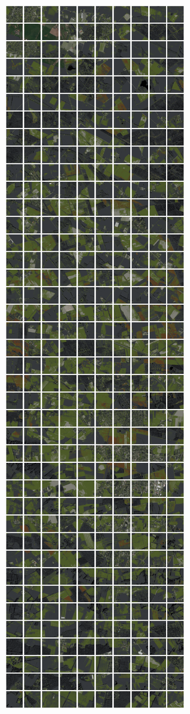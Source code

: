 <html>
<div>
<img src="https://github.com/HakkaTjakka/NL_TILE_MAP/blob/main/18/611/-1033/r.6110.-10330.png" height="44" width="44">
<img src="https://github.com/HakkaTjakka/NL_TILE_MAP/blob/main/18/611/-1033/r.6111.-10330.png" height="44" width="44">
<img src="https://github.com/HakkaTjakka/NL_TILE_MAP/blob/main/18/611/-1033/r.6112.-10330.png" height="44" width="44">
<img src="https://github.com/HakkaTjakka/NL_TILE_MAP/blob/main/18/611/-1033/r.6113.-10330.png" height="44" width="44">
<img src="https://github.com/HakkaTjakka/NL_TILE_MAP/blob/main/18/611/-1033/r.6114.-10330.png" height="44" width="44">
<img src="https://github.com/HakkaTjakka/NL_TILE_MAP/blob/main/18/611/-1033/r.6115.-10330.png" height="44" width="44">
<img src="https://github.com/HakkaTjakka/NL_TILE_MAP/blob/main/18/611/-1033/r.6116.-10330.png" height="44" width="44">
<img src="https://github.com/HakkaTjakka/NL_TILE_MAP/blob/main/18/611/-1033/r.6117.-10330.png" height="44" width="44">
<img src="https://github.com/HakkaTjakka/NL_TILE_MAP/blob/main/18/611/-1033/r.6118.-10330.png" height="44" width="44">
<img src="https://github.com/HakkaTjakka/NL_TILE_MAP/blob/main/18/611/-1033/r.6119.-10330.png" height="44" width="44">
<img src="https://github.com/HakkaTjakka/NL_TILE_MAP/blob/main/18/612/-1033/r.6120.-10330.png" height="44" width="44">
<img src="https://github.com/HakkaTjakka/NL_TILE_MAP/blob/main/18/612/-1033/r.6121.-10330.png" height="44" width="44">
<img src="https://github.com/HakkaTjakka/NL_TILE_MAP/blob/main/18/612/-1033/r.6122.-10330.png" height="44" width="44">
<img src="https://github.com/HakkaTjakka/NL_TILE_MAP/blob/main/18/612/-1033/r.6123.-10330.png" height="44" width="44">
<img src="https://github.com/HakkaTjakka/NL_TILE_MAP/blob/main/18/612/-1033/r.6124.-10330.png" height="44" width="44">
<img src="https://github.com/HakkaTjakka/NL_TILE_MAP/blob/main/18/612/-1033/r.6125.-10330.png" height="44" width="44">
<img src="https://github.com/HakkaTjakka/NL_TILE_MAP/blob/main/18/612/-1033/r.6126.-10330.png" height="44" width="44">
<img src="https://github.com/HakkaTjakka/NL_TILE_MAP/blob/main/18/612/-1033/r.6127.-10330.png" height="44" width="44">
<img src="https://github.com/HakkaTjakka/NL_TILE_MAP/blob/main/18/612/-1033/r.6128.-10330.png" height="44" width="44">
<img src="https://github.com/HakkaTjakka/NL_TILE_MAP/blob/main/18/612/-1033/r.6129.-10330.png" height="44" width="44">
<br>
<img src="https://github.com/HakkaTjakka/NL_TILE_MAP/blob/main/18/611/-1033/r.6110.-10329.png" height="44" width="44">
<img src="https://github.com/HakkaTjakka/NL_TILE_MAP/blob/main/18/611/-1033/r.6111.-10329.png" height="44" width="44">
<img src="https://github.com/HakkaTjakka/NL_TILE_MAP/blob/main/18/611/-1033/r.6112.-10329.png" height="44" width="44">
<img src="https://github.com/HakkaTjakka/NL_TILE_MAP/blob/main/18/611/-1033/r.6113.-10329.png" height="44" width="44">
<img src="https://github.com/HakkaTjakka/NL_TILE_MAP/blob/main/18/611/-1033/r.6114.-10329.png" height="44" width="44">
<img src="https://github.com/HakkaTjakka/NL_TILE_MAP/blob/main/18/611/-1033/r.6115.-10329.png" height="44" width="44">
<img src="https://github.com/HakkaTjakka/NL_TILE_MAP/blob/main/18/611/-1033/r.6116.-10329.png" height="44" width="44">
<img src="https://github.com/HakkaTjakka/NL_TILE_MAP/blob/main/18/611/-1033/r.6117.-10329.png" height="44" width="44">
<img src="https://github.com/HakkaTjakka/NL_TILE_MAP/blob/main/18/611/-1033/r.6118.-10329.png" height="44" width="44">
<img src="https://github.com/HakkaTjakka/NL_TILE_MAP/blob/main/18/611/-1033/r.6119.-10329.png" height="44" width="44">
<img src="https://github.com/HakkaTjakka/NL_TILE_MAP/blob/main/18/612/-1033/r.6120.-10329.png" height="44" width="44">
<img src="https://github.com/HakkaTjakka/NL_TILE_MAP/blob/main/18/612/-1033/r.6121.-10329.png" height="44" width="44">
<img src="https://github.com/HakkaTjakka/NL_TILE_MAP/blob/main/18/612/-1033/r.6122.-10329.png" height="44" width="44">
<img src="https://github.com/HakkaTjakka/NL_TILE_MAP/blob/main/18/612/-1033/r.6123.-10329.png" height="44" width="44">
<img src="https://github.com/HakkaTjakka/NL_TILE_MAP/blob/main/18/612/-1033/r.6124.-10329.png" height="44" width="44">
<img src="https://github.com/HakkaTjakka/NL_TILE_MAP/blob/main/18/612/-1033/r.6125.-10329.png" height="44" width="44">
<img src="https://github.com/HakkaTjakka/NL_TILE_MAP/blob/main/18/612/-1033/r.6126.-10329.png" height="44" width="44">
<img src="https://github.com/HakkaTjakka/NL_TILE_MAP/blob/main/18/612/-1033/r.6127.-10329.png" height="44" width="44">
<img src="https://github.com/HakkaTjakka/NL_TILE_MAP/blob/main/18/612/-1033/r.6128.-10329.png" height="44" width="44">
<img src="https://github.com/HakkaTjakka/NL_TILE_MAP/blob/main/18/612/-1033/r.6129.-10329.png" height="44" width="44">
<br>
<img src="https://github.com/HakkaTjakka/NL_TILE_MAP/blob/main/18/611/-1033/r.6110.-10328.png" height="44" width="44">
<img src="https://github.com/HakkaTjakka/NL_TILE_MAP/blob/main/18/611/-1033/r.6111.-10328.png" height="44" width="44">
<img src="https://github.com/HakkaTjakka/NL_TILE_MAP/blob/main/18/611/-1033/r.6112.-10328.png" height="44" width="44">
<img src="https://github.com/HakkaTjakka/NL_TILE_MAP/blob/main/18/611/-1033/r.6113.-10328.png" height="44" width="44">
<img src="https://github.com/HakkaTjakka/NL_TILE_MAP/blob/main/18/611/-1033/r.6114.-10328.png" height="44" width="44">
<img src="https://github.com/HakkaTjakka/NL_TILE_MAP/blob/main/18/611/-1033/r.6115.-10328.png" height="44" width="44">
<img src="https://github.com/HakkaTjakka/NL_TILE_MAP/blob/main/18/611/-1033/r.6116.-10328.png" height="44" width="44">
<img src="https://github.com/HakkaTjakka/NL_TILE_MAP/blob/main/18/611/-1033/r.6117.-10328.png" height="44" width="44">
<img src="https://github.com/HakkaTjakka/NL_TILE_MAP/blob/main/18/611/-1033/r.6118.-10328.png" height="44" width="44">
<img src="https://github.com/HakkaTjakka/NL_TILE_MAP/blob/main/18/611/-1033/r.6119.-10328.png" height="44" width="44">
<img src="https://github.com/HakkaTjakka/NL_TILE_MAP/blob/main/18/612/-1033/r.6120.-10328.png" height="44" width="44">
<img src="https://github.com/HakkaTjakka/NL_TILE_MAP/blob/main/18/612/-1033/r.6121.-10328.png" height="44" width="44">
<img src="https://github.com/HakkaTjakka/NL_TILE_MAP/blob/main/18/612/-1033/r.6122.-10328.png" height="44" width="44">
<img src="https://github.com/HakkaTjakka/NL_TILE_MAP/blob/main/18/612/-1033/r.6123.-10328.png" height="44" width="44">
<img src="https://github.com/HakkaTjakka/NL_TILE_MAP/blob/main/18/612/-1033/r.6124.-10328.png" height="44" width="44">
<img src="https://github.com/HakkaTjakka/NL_TILE_MAP/blob/main/18/612/-1033/r.6125.-10328.png" height="44" width="44">
<img src="https://github.com/HakkaTjakka/NL_TILE_MAP/blob/main/18/612/-1033/r.6126.-10328.png" height="44" width="44">
<img src="https://github.com/HakkaTjakka/NL_TILE_MAP/blob/main/18/612/-1033/r.6127.-10328.png" height="44" width="44">
<img src="https://github.com/HakkaTjakka/NL_TILE_MAP/blob/main/18/612/-1033/r.6128.-10328.png" height="44" width="44">
<img src="https://github.com/HakkaTjakka/NL_TILE_MAP/blob/main/18/612/-1033/r.6129.-10328.png" height="44" width="44">
<br>
<img src="https://github.com/HakkaTjakka/NL_TILE_MAP/blob/main/18/611/-1033/r.6110.-10327.png" height="44" width="44">
<img src="https://github.com/HakkaTjakka/NL_TILE_MAP/blob/main/18/611/-1033/r.6111.-10327.png" height="44" width="44">
<img src="https://github.com/HakkaTjakka/NL_TILE_MAP/blob/main/18/611/-1033/r.6112.-10327.png" height="44" width="44">
<img src="https://github.com/HakkaTjakka/NL_TILE_MAP/blob/main/18/611/-1033/r.6113.-10327.png" height="44" width="44">
<img src="https://github.com/HakkaTjakka/NL_TILE_MAP/blob/main/18/611/-1033/r.6114.-10327.png" height="44" width="44">
<img src="https://github.com/HakkaTjakka/NL_TILE_MAP/blob/main/18/611/-1033/r.6115.-10327.png" height="44" width="44">
<img src="https://github.com/HakkaTjakka/NL_TILE_MAP/blob/main/18/611/-1033/r.6116.-10327.png" height="44" width="44">
<img src="https://github.com/HakkaTjakka/NL_TILE_MAP/blob/main/18/611/-1033/r.6117.-10327.png" height="44" width="44">
<img src="https://github.com/HakkaTjakka/NL_TILE_MAP/blob/main/18/611/-1033/r.6118.-10327.png" height="44" width="44">
<img src="https://github.com/HakkaTjakka/NL_TILE_MAP/blob/main/18/611/-1033/r.6119.-10327.png" height="44" width="44">
<img src="https://github.com/HakkaTjakka/NL_TILE_MAP/blob/main/18/612/-1033/r.6120.-10327.png" height="44" width="44">
<img src="https://github.com/HakkaTjakka/NL_TILE_MAP/blob/main/18/612/-1033/r.6121.-10327.png" height="44" width="44">
<img src="https://github.com/HakkaTjakka/NL_TILE_MAP/blob/main/18/612/-1033/r.6122.-10327.png" height="44" width="44">
<img src="https://github.com/HakkaTjakka/NL_TILE_MAP/blob/main/18/612/-1033/r.6123.-10327.png" height="44" width="44">
<img src="https://github.com/HakkaTjakka/NL_TILE_MAP/blob/main/18/612/-1033/r.6124.-10327.png" height="44" width="44">
<img src="https://github.com/HakkaTjakka/NL_TILE_MAP/blob/main/18/612/-1033/r.6125.-10327.png" height="44" width="44">
<img src="https://github.com/HakkaTjakka/NL_TILE_MAP/blob/main/18/612/-1033/r.6126.-10327.png" height="44" width="44">
<img src="https://github.com/HakkaTjakka/NL_TILE_MAP/blob/main/18/612/-1033/r.6127.-10327.png" height="44" width="44">
<img src="https://github.com/HakkaTjakka/NL_TILE_MAP/blob/main/18/612/-1033/r.6128.-10327.png" height="44" width="44">
<img src="https://github.com/HakkaTjakka/NL_TILE_MAP/blob/main/18/612/-1033/r.6129.-10327.png" height="44" width="44">
<br>
<img src="https://github.com/HakkaTjakka/NL_TILE_MAP/blob/main/18/611/-1033/r.6110.-10326.png" height="44" width="44">
<img src="https://github.com/HakkaTjakka/NL_TILE_MAP/blob/main/18/611/-1033/r.6111.-10326.png" height="44" width="44">
<img src="https://github.com/HakkaTjakka/NL_TILE_MAP/blob/main/18/611/-1033/r.6112.-10326.png" height="44" width="44">
<img src="https://github.com/HakkaTjakka/NL_TILE_MAP/blob/main/18/611/-1033/r.6113.-10326.png" height="44" width="44">
<img src="https://github.com/HakkaTjakka/NL_TILE_MAP/blob/main/18/611/-1033/r.6114.-10326.png" height="44" width="44">
<img src="https://github.com/HakkaTjakka/NL_TILE_MAP/blob/main/18/611/-1033/r.6115.-10326.png" height="44" width="44">
<img src="https://github.com/HakkaTjakka/NL_TILE_MAP/blob/main/18/611/-1033/r.6116.-10326.png" height="44" width="44">
<img src="https://github.com/HakkaTjakka/NL_TILE_MAP/blob/main/18/611/-1033/r.6117.-10326.png" height="44" width="44">
<img src="https://github.com/HakkaTjakka/NL_TILE_MAP/blob/main/18/611/-1033/r.6118.-10326.png" height="44" width="44">
<img src="https://github.com/HakkaTjakka/NL_TILE_MAP/blob/main/18/611/-1033/r.6119.-10326.png" height="44" width="44">
<img src="https://github.com/HakkaTjakka/NL_TILE_MAP/blob/main/18/612/-1033/r.6120.-10326.png" height="44" width="44">
<img src="https://github.com/HakkaTjakka/NL_TILE_MAP/blob/main/18/612/-1033/r.6121.-10326.png" height="44" width="44">
<img src="https://github.com/HakkaTjakka/NL_TILE_MAP/blob/main/18/612/-1033/r.6122.-10326.png" height="44" width="44">
<img src="https://github.com/HakkaTjakka/NL_TILE_MAP/blob/main/18/612/-1033/r.6123.-10326.png" height="44" width="44">
<img src="https://github.com/HakkaTjakka/NL_TILE_MAP/blob/main/18/612/-1033/r.6124.-10326.png" height="44" width="44">
<img src="https://github.com/HakkaTjakka/NL_TILE_MAP/blob/main/18/612/-1033/r.6125.-10326.png" height="44" width="44">
<img src="https://github.com/HakkaTjakka/NL_TILE_MAP/blob/main/18/612/-1033/r.6126.-10326.png" height="44" width="44">
<img src="https://github.com/HakkaTjakka/NL_TILE_MAP/blob/main/18/612/-1033/r.6127.-10326.png" height="44" width="44">
<img src="https://github.com/HakkaTjakka/NL_TILE_MAP/blob/main/18/612/-1033/r.6128.-10326.png" height="44" width="44">
<img src="https://github.com/HakkaTjakka/NL_TILE_MAP/blob/main/18/612/-1033/r.6129.-10326.png" height="44" width="44">
<br>
<img src="https://github.com/HakkaTjakka/NL_TILE_MAP/blob/main/18/611/-1033/r.6110.-10325.png" height="44" width="44">
<img src="https://github.com/HakkaTjakka/NL_TILE_MAP/blob/main/18/611/-1033/r.6111.-10325.png" height="44" width="44">
<img src="https://github.com/HakkaTjakka/NL_TILE_MAP/blob/main/18/611/-1033/r.6112.-10325.png" height="44" width="44">
<img src="https://github.com/HakkaTjakka/NL_TILE_MAP/blob/main/18/611/-1033/r.6113.-10325.png" height="44" width="44">
<img src="https://github.com/HakkaTjakka/NL_TILE_MAP/blob/main/18/611/-1033/r.6114.-10325.png" height="44" width="44">
<img src="https://github.com/HakkaTjakka/NL_TILE_MAP/blob/main/18/611/-1033/r.6115.-10325.png" height="44" width="44">
<img src="https://github.com/HakkaTjakka/NL_TILE_MAP/blob/main/18/611/-1033/r.6116.-10325.png" height="44" width="44">
<img src="https://github.com/HakkaTjakka/NL_TILE_MAP/blob/main/18/611/-1033/r.6117.-10325.png" height="44" width="44">
<img src="https://github.com/HakkaTjakka/NL_TILE_MAP/blob/main/18/611/-1033/r.6118.-10325.png" height="44" width="44">
<img src="https://github.com/HakkaTjakka/NL_TILE_MAP/blob/main/18/611/-1033/r.6119.-10325.png" height="44" width="44">
<img src="https://github.com/HakkaTjakka/NL_TILE_MAP/blob/main/18/612/-1033/r.6120.-10325.png" height="44" width="44">
<img src="https://github.com/HakkaTjakka/NL_TILE_MAP/blob/main/18/612/-1033/r.6121.-10325.png" height="44" width="44">
<img src="https://github.com/HakkaTjakka/NL_TILE_MAP/blob/main/18/612/-1033/r.6122.-10325.png" height="44" width="44">
<img src="https://github.com/HakkaTjakka/NL_TILE_MAP/blob/main/18/612/-1033/r.6123.-10325.png" height="44" width="44">
<img src="https://github.com/HakkaTjakka/NL_TILE_MAP/blob/main/18/612/-1033/r.6124.-10325.png" height="44" width="44">
<img src="https://github.com/HakkaTjakka/NL_TILE_MAP/blob/main/18/612/-1033/r.6125.-10325.png" height="44" width="44">
<img src="https://github.com/HakkaTjakka/NL_TILE_MAP/blob/main/18/612/-1033/r.6126.-10325.png" height="44" width="44">
<img src="https://github.com/HakkaTjakka/NL_TILE_MAP/blob/main/18/612/-1033/r.6127.-10325.png" height="44" width="44">
<img src="https://github.com/HakkaTjakka/NL_TILE_MAP/blob/main/18/612/-1033/r.6128.-10325.png" height="44" width="44">
<img src="https://github.com/HakkaTjakka/NL_TILE_MAP/blob/main/18/612/-1033/r.6129.-10325.png" height="44" width="44">
<br>
<img src="https://github.com/HakkaTjakka/NL_TILE_MAP/blob/main/18/611/-1033/r.6110.-10324.png" height="44" width="44">
<img src="https://github.com/HakkaTjakka/NL_TILE_MAP/blob/main/18/611/-1033/r.6111.-10324.png" height="44" width="44">
<img src="https://github.com/HakkaTjakka/NL_TILE_MAP/blob/main/18/611/-1033/r.6112.-10324.png" height="44" width="44">
<img src="https://github.com/HakkaTjakka/NL_TILE_MAP/blob/main/18/611/-1033/r.6113.-10324.png" height="44" width="44">
<img src="https://github.com/HakkaTjakka/NL_TILE_MAP/blob/main/18/611/-1033/r.6114.-10324.png" height="44" width="44">
<img src="https://github.com/HakkaTjakka/NL_TILE_MAP/blob/main/18/611/-1033/r.6115.-10324.png" height="44" width="44">
<img src="https://github.com/HakkaTjakka/NL_TILE_MAP/blob/main/18/611/-1033/r.6116.-10324.png" height="44" width="44">
<img src="https://github.com/HakkaTjakka/NL_TILE_MAP/blob/main/18/611/-1033/r.6117.-10324.png" height="44" width="44">
<img src="https://github.com/HakkaTjakka/NL_TILE_MAP/blob/main/18/611/-1033/r.6118.-10324.png" height="44" width="44">
<img src="https://github.com/HakkaTjakka/NL_TILE_MAP/blob/main/18/611/-1033/r.6119.-10324.png" height="44" width="44">
<img src="https://github.com/HakkaTjakka/NL_TILE_MAP/blob/main/18/612/-1033/r.6120.-10324.png" height="44" width="44">
<img src="https://github.com/HakkaTjakka/NL_TILE_MAP/blob/main/18/612/-1033/r.6121.-10324.png" height="44" width="44">
<img src="https://github.com/HakkaTjakka/NL_TILE_MAP/blob/main/18/612/-1033/r.6122.-10324.png" height="44" width="44">
<img src="https://github.com/HakkaTjakka/NL_TILE_MAP/blob/main/18/612/-1033/r.6123.-10324.png" height="44" width="44">
<img src="https://github.com/HakkaTjakka/NL_TILE_MAP/blob/main/18/612/-1033/r.6124.-10324.png" height="44" width="44">
<img src="https://github.com/HakkaTjakka/NL_TILE_MAP/blob/main/18/612/-1033/r.6125.-10324.png" height="44" width="44">
<img src="https://github.com/HakkaTjakka/NL_TILE_MAP/blob/main/18/612/-1033/r.6126.-10324.png" height="44" width="44">
<img src="https://github.com/HakkaTjakka/NL_TILE_MAP/blob/main/18/612/-1033/r.6127.-10324.png" height="44" width="44">
<img src="https://github.com/HakkaTjakka/NL_TILE_MAP/blob/main/18/612/-1033/r.6128.-10324.png" height="44" width="44">
<img src="https://github.com/HakkaTjakka/NL_TILE_MAP/blob/main/18/612/-1033/r.6129.-10324.png" height="44" width="44">
<br>
<img src="https://github.com/HakkaTjakka/NL_TILE_MAP/blob/main/18/611/-1033/r.6110.-10323.png" height="44" width="44">
<img src="https://github.com/HakkaTjakka/NL_TILE_MAP/blob/main/18/611/-1033/r.6111.-10323.png" height="44" width="44">
<img src="https://github.com/HakkaTjakka/NL_TILE_MAP/blob/main/18/611/-1033/r.6112.-10323.png" height="44" width="44">
<img src="https://github.com/HakkaTjakka/NL_TILE_MAP/blob/main/18/611/-1033/r.6113.-10323.png" height="44" width="44">
<img src="https://github.com/HakkaTjakka/NL_TILE_MAP/blob/main/18/611/-1033/r.6114.-10323.png" height="44" width="44">
<img src="https://github.com/HakkaTjakka/NL_TILE_MAP/blob/main/18/611/-1033/r.6115.-10323.png" height="44" width="44">
<img src="https://github.com/HakkaTjakka/NL_TILE_MAP/blob/main/18/611/-1033/r.6116.-10323.png" height="44" width="44">
<img src="https://github.com/HakkaTjakka/NL_TILE_MAP/blob/main/18/611/-1033/r.6117.-10323.png" height="44" width="44">
<img src="https://github.com/HakkaTjakka/NL_TILE_MAP/blob/main/18/611/-1033/r.6118.-10323.png" height="44" width="44">
<img src="https://github.com/HakkaTjakka/NL_TILE_MAP/blob/main/18/611/-1033/r.6119.-10323.png" height="44" width="44">
<img src="https://github.com/HakkaTjakka/NL_TILE_MAP/blob/main/18/612/-1033/r.6120.-10323.png" height="44" width="44">
<img src="https://github.com/HakkaTjakka/NL_TILE_MAP/blob/main/18/612/-1033/r.6121.-10323.png" height="44" width="44">
<img src="https://github.com/HakkaTjakka/NL_TILE_MAP/blob/main/18/612/-1033/r.6122.-10323.png" height="44" width="44">
<img src="https://github.com/HakkaTjakka/NL_TILE_MAP/blob/main/18/612/-1033/r.6123.-10323.png" height="44" width="44">
<img src="https://github.com/HakkaTjakka/NL_TILE_MAP/blob/main/18/612/-1033/r.6124.-10323.png" height="44" width="44">
<img src="https://github.com/HakkaTjakka/NL_TILE_MAP/blob/main/18/612/-1033/r.6125.-10323.png" height="44" width="44">
<img src="https://github.com/HakkaTjakka/NL_TILE_MAP/blob/main/18/612/-1033/r.6126.-10323.png" height="44" width="44">
<img src="https://github.com/HakkaTjakka/NL_TILE_MAP/blob/main/18/612/-1033/r.6127.-10323.png" height="44" width="44">
<img src="https://github.com/HakkaTjakka/NL_TILE_MAP/blob/main/18/612/-1033/r.6128.-10323.png" height="44" width="44">
<img src="https://github.com/HakkaTjakka/NL_TILE_MAP/blob/main/18/612/-1033/r.6129.-10323.png" height="44" width="44">
<br>
<img src="https://github.com/HakkaTjakka/NL_TILE_MAP/blob/main/18/611/-1033/r.6110.-10322.png" height="44" width="44">
<img src="https://github.com/HakkaTjakka/NL_TILE_MAP/blob/main/18/611/-1033/r.6111.-10322.png" height="44" width="44">
<img src="https://github.com/HakkaTjakka/NL_TILE_MAP/blob/main/18/611/-1033/r.6112.-10322.png" height="44" width="44">
<img src="https://github.com/HakkaTjakka/NL_TILE_MAP/blob/main/18/611/-1033/r.6113.-10322.png" height="44" width="44">
<img src="https://github.com/HakkaTjakka/NL_TILE_MAP/blob/main/18/611/-1033/r.6114.-10322.png" height="44" width="44">
<img src="https://github.com/HakkaTjakka/NL_TILE_MAP/blob/main/18/611/-1033/r.6115.-10322.png" height="44" width="44">
<img src="https://github.com/HakkaTjakka/NL_TILE_MAP/blob/main/18/611/-1033/r.6116.-10322.png" height="44" width="44">
<img src="https://github.com/HakkaTjakka/NL_TILE_MAP/blob/main/18/611/-1033/r.6117.-10322.png" height="44" width="44">
<img src="https://github.com/HakkaTjakka/NL_TILE_MAP/blob/main/18/611/-1033/r.6118.-10322.png" height="44" width="44">
<img src="https://github.com/HakkaTjakka/NL_TILE_MAP/blob/main/18/611/-1033/r.6119.-10322.png" height="44" width="44">
<img src="https://github.com/HakkaTjakka/NL_TILE_MAP/blob/main/18/612/-1033/r.6120.-10322.png" height="44" width="44">
<img src="https://github.com/HakkaTjakka/NL_TILE_MAP/blob/main/18/612/-1033/r.6121.-10322.png" height="44" width="44">
<img src="https://github.com/HakkaTjakka/NL_TILE_MAP/blob/main/18/612/-1033/r.6122.-10322.png" height="44" width="44">
<img src="https://github.com/HakkaTjakka/NL_TILE_MAP/blob/main/18/612/-1033/r.6123.-10322.png" height="44" width="44">
<img src="https://github.com/HakkaTjakka/NL_TILE_MAP/blob/main/18/612/-1033/r.6124.-10322.png" height="44" width="44">
<img src="https://github.com/HakkaTjakka/NL_TILE_MAP/blob/main/18/612/-1033/r.6125.-10322.png" height="44" width="44">
<img src="https://github.com/HakkaTjakka/NL_TILE_MAP/blob/main/18/612/-1033/r.6126.-10322.png" height="44" width="44">
<img src="https://github.com/HakkaTjakka/NL_TILE_MAP/blob/main/18/612/-1033/r.6127.-10322.png" height="44" width="44">
<img src="https://github.com/HakkaTjakka/NL_TILE_MAP/blob/main/18/612/-1033/r.6128.-10322.png" height="44" width="44">
<img src="https://github.com/HakkaTjakka/NL_TILE_MAP/blob/main/18/612/-1033/r.6129.-10322.png" height="44" width="44">
<br>
<img src="https://github.com/HakkaTjakka/NL_TILE_MAP/blob/main/18/611/-1033/r.6110.-10321.png" height="44" width="44">
<img src="https://github.com/HakkaTjakka/NL_TILE_MAP/blob/main/18/611/-1033/r.6111.-10321.png" height="44" width="44">
<img src="https://github.com/HakkaTjakka/NL_TILE_MAP/blob/main/18/611/-1033/r.6112.-10321.png" height="44" width="44">
<img src="https://github.com/HakkaTjakka/NL_TILE_MAP/blob/main/18/611/-1033/r.6113.-10321.png" height="44" width="44">
<img src="https://github.com/HakkaTjakka/NL_TILE_MAP/blob/main/18/611/-1033/r.6114.-10321.png" height="44" width="44">
<img src="https://github.com/HakkaTjakka/NL_TILE_MAP/blob/main/18/611/-1033/r.6115.-10321.png" height="44" width="44">
<img src="https://github.com/HakkaTjakka/NL_TILE_MAP/blob/main/18/611/-1033/r.6116.-10321.png" height="44" width="44">
<img src="https://github.com/HakkaTjakka/NL_TILE_MAP/blob/main/18/611/-1033/r.6117.-10321.png" height="44" width="44">
<img src="https://github.com/HakkaTjakka/NL_TILE_MAP/blob/main/18/611/-1033/r.6118.-10321.png" height="44" width="44">
<img src="https://github.com/HakkaTjakka/NL_TILE_MAP/blob/main/18/611/-1033/r.6119.-10321.png" height="44" width="44">
<img src="https://github.com/HakkaTjakka/NL_TILE_MAP/blob/main/18/612/-1033/r.6120.-10321.png" height="44" width="44">
<img src="https://github.com/HakkaTjakka/NL_TILE_MAP/blob/main/18/612/-1033/r.6121.-10321.png" height="44" width="44">
<img src="https://github.com/HakkaTjakka/NL_TILE_MAP/blob/main/18/612/-1033/r.6122.-10321.png" height="44" width="44">
<img src="https://github.com/HakkaTjakka/NL_TILE_MAP/blob/main/18/612/-1033/r.6123.-10321.png" height="44" width="44">
<img src="https://github.com/HakkaTjakka/NL_TILE_MAP/blob/main/18/612/-1033/r.6124.-10321.png" height="44" width="44">
<img src="https://github.com/HakkaTjakka/NL_TILE_MAP/blob/main/18/612/-1033/r.6125.-10321.png" height="44" width="44">
<img src="https://github.com/HakkaTjakka/NL_TILE_MAP/blob/main/18/612/-1033/r.6126.-10321.png" height="44" width="44">
<img src="https://github.com/HakkaTjakka/NL_TILE_MAP/blob/main/18/612/-1033/r.6127.-10321.png" height="44" width="44">
<img src="https://github.com/HakkaTjakka/NL_TILE_MAP/blob/main/18/612/-1033/r.6128.-10321.png" height="44" width="44">
<img src="https://github.com/HakkaTjakka/NL_TILE_MAP/blob/main/18/612/-1033/r.6129.-10321.png" height="44" width="44">
<br>
<img src="https://github.com/HakkaTjakka/NL_TILE_MAP/blob/main/18/611/-1032/r.6110.-10320.png" height="44" width="44">
<img src="https://github.com/HakkaTjakka/NL_TILE_MAP/blob/main/18/611/-1032/r.6111.-10320.png" height="44" width="44">
<img src="https://github.com/HakkaTjakka/NL_TILE_MAP/blob/main/18/611/-1032/r.6112.-10320.png" height="44" width="44">
<img src="https://github.com/HakkaTjakka/NL_TILE_MAP/blob/main/18/611/-1032/r.6113.-10320.png" height="44" width="44">
<img src="https://github.com/HakkaTjakka/NL_TILE_MAP/blob/main/18/611/-1032/r.6114.-10320.png" height="44" width="44">
<img src="https://github.com/HakkaTjakka/NL_TILE_MAP/blob/main/18/611/-1032/r.6115.-10320.png" height="44" width="44">
<img src="https://github.com/HakkaTjakka/NL_TILE_MAP/blob/main/18/611/-1032/r.6116.-10320.png" height="44" width="44">
<img src="https://github.com/HakkaTjakka/NL_TILE_MAP/blob/main/18/611/-1032/r.6117.-10320.png" height="44" width="44">
<img src="https://github.com/HakkaTjakka/NL_TILE_MAP/blob/main/18/611/-1032/r.6118.-10320.png" height="44" width="44">
<img src="https://github.com/HakkaTjakka/NL_TILE_MAP/blob/main/18/611/-1032/r.6119.-10320.png" height="44" width="44">
<img src="https://github.com/HakkaTjakka/NL_TILE_MAP/blob/main/18/612/-1032/r.6120.-10320.png" height="44" width="44">
<img src="https://github.com/HakkaTjakka/NL_TILE_MAP/blob/main/18/612/-1032/r.6121.-10320.png" height="44" width="44">
<img src="https://github.com/HakkaTjakka/NL_TILE_MAP/blob/main/18/612/-1032/r.6122.-10320.png" height="44" width="44">
<img src="https://github.com/HakkaTjakka/NL_TILE_MAP/blob/main/18/612/-1032/r.6123.-10320.png" height="44" width="44">
<img src="https://github.com/HakkaTjakka/NL_TILE_MAP/blob/main/18/612/-1032/r.6124.-10320.png" height="44" width="44">
<img src="https://github.com/HakkaTjakka/NL_TILE_MAP/blob/main/18/612/-1032/r.6125.-10320.png" height="44" width="44">
<img src="https://github.com/HakkaTjakka/NL_TILE_MAP/blob/main/18/612/-1032/r.6126.-10320.png" height="44" width="44">
<img src="https://github.com/HakkaTjakka/NL_TILE_MAP/blob/main/18/612/-1032/r.6127.-10320.png" height="44" width="44">
<img src="https://github.com/HakkaTjakka/NL_TILE_MAP/blob/main/18/612/-1032/r.6128.-10320.png" height="44" width="44">
<img src="https://github.com/HakkaTjakka/NL_TILE_MAP/blob/main/18/612/-1032/r.6129.-10320.png" height="44" width="44">
<br>
<img src="https://github.com/HakkaTjakka/NL_TILE_MAP/blob/main/18/611/-1032/r.6110.-10319.png" height="44" width="44">
<img src="https://github.com/HakkaTjakka/NL_TILE_MAP/blob/main/18/611/-1032/r.6111.-10319.png" height="44" width="44">
<img src="https://github.com/HakkaTjakka/NL_TILE_MAP/blob/main/18/611/-1032/r.6112.-10319.png" height="44" width="44">
<img src="https://github.com/HakkaTjakka/NL_TILE_MAP/blob/main/18/611/-1032/r.6113.-10319.png" height="44" width="44">
<img src="https://github.com/HakkaTjakka/NL_TILE_MAP/blob/main/18/611/-1032/r.6114.-10319.png" height="44" width="44">
<img src="https://github.com/HakkaTjakka/NL_TILE_MAP/blob/main/18/611/-1032/r.6115.-10319.png" height="44" width="44">
<img src="https://github.com/HakkaTjakka/NL_TILE_MAP/blob/main/18/611/-1032/r.6116.-10319.png" height="44" width="44">
<img src="https://github.com/HakkaTjakka/NL_TILE_MAP/blob/main/18/611/-1032/r.6117.-10319.png" height="44" width="44">
<img src="https://github.com/HakkaTjakka/NL_TILE_MAP/blob/main/18/611/-1032/r.6118.-10319.png" height="44" width="44">
<img src="https://github.com/HakkaTjakka/NL_TILE_MAP/blob/main/18/611/-1032/r.6119.-10319.png" height="44" width="44">
<img src="https://github.com/HakkaTjakka/NL_TILE_MAP/blob/main/18/612/-1032/r.6120.-10319.png" height="44" width="44">
<img src="https://github.com/HakkaTjakka/NL_TILE_MAP/blob/main/18/612/-1032/r.6121.-10319.png" height="44" width="44">
<img src="https://github.com/HakkaTjakka/NL_TILE_MAP/blob/main/18/612/-1032/r.6122.-10319.png" height="44" width="44">
<img src="https://github.com/HakkaTjakka/NL_TILE_MAP/blob/main/18/612/-1032/r.6123.-10319.png" height="44" width="44">
<img src="https://github.com/HakkaTjakka/NL_TILE_MAP/blob/main/18/612/-1032/r.6124.-10319.png" height="44" width="44">
<img src="https://github.com/HakkaTjakka/NL_TILE_MAP/blob/main/18/612/-1032/r.6125.-10319.png" height="44" width="44">
<img src="https://github.com/HakkaTjakka/NL_TILE_MAP/blob/main/18/612/-1032/r.6126.-10319.png" height="44" width="44">
<img src="https://github.com/HakkaTjakka/NL_TILE_MAP/blob/main/18/612/-1032/r.6127.-10319.png" height="44" width="44">
<img src="https://github.com/HakkaTjakka/NL_TILE_MAP/blob/main/18/612/-1032/r.6128.-10319.png" height="44" width="44">
<img src="https://github.com/HakkaTjakka/NL_TILE_MAP/blob/main/18/612/-1032/r.6129.-10319.png" height="44" width="44">
<br>
<img src="https://github.com/HakkaTjakka/NL_TILE_MAP/blob/main/18/611/-1032/r.6110.-10318.png" height="44" width="44">
<img src="https://github.com/HakkaTjakka/NL_TILE_MAP/blob/main/18/611/-1032/r.6111.-10318.png" height="44" width="44">
<img src="https://github.com/HakkaTjakka/NL_TILE_MAP/blob/main/18/611/-1032/r.6112.-10318.png" height="44" width="44">
<img src="https://github.com/HakkaTjakka/NL_TILE_MAP/blob/main/18/611/-1032/r.6113.-10318.png" height="44" width="44">
<img src="https://github.com/HakkaTjakka/NL_TILE_MAP/blob/main/18/611/-1032/r.6114.-10318.png" height="44" width="44">
<img src="https://github.com/HakkaTjakka/NL_TILE_MAP/blob/main/18/611/-1032/r.6115.-10318.png" height="44" width="44">
<img src="https://github.com/HakkaTjakka/NL_TILE_MAP/blob/main/18/611/-1032/r.6116.-10318.png" height="44" width="44">
<img src="https://github.com/HakkaTjakka/NL_TILE_MAP/blob/main/18/611/-1032/r.6117.-10318.png" height="44" width="44">
<img src="https://github.com/HakkaTjakka/NL_TILE_MAP/blob/main/18/611/-1032/r.6118.-10318.png" height="44" width="44">
<img src="https://github.com/HakkaTjakka/NL_TILE_MAP/blob/main/18/611/-1032/r.6119.-10318.png" height="44" width="44">
<img src="https://github.com/HakkaTjakka/NL_TILE_MAP/blob/main/18/612/-1032/r.6120.-10318.png" height="44" width="44">
<img src="https://github.com/HakkaTjakka/NL_TILE_MAP/blob/main/18/612/-1032/r.6121.-10318.png" height="44" width="44">
<img src="https://github.com/HakkaTjakka/NL_TILE_MAP/blob/main/18/612/-1032/r.6122.-10318.png" height="44" width="44">
<img src="https://github.com/HakkaTjakka/NL_TILE_MAP/blob/main/18/612/-1032/r.6123.-10318.png" height="44" width="44">
<img src="https://github.com/HakkaTjakka/NL_TILE_MAP/blob/main/18/612/-1032/r.6124.-10318.png" height="44" width="44">
<img src="https://github.com/HakkaTjakka/NL_TILE_MAP/blob/main/18/612/-1032/r.6125.-10318.png" height="44" width="44">
<img src="https://github.com/HakkaTjakka/NL_TILE_MAP/blob/main/18/612/-1032/r.6126.-10318.png" height="44" width="44">
<img src="https://github.com/HakkaTjakka/NL_TILE_MAP/blob/main/18/612/-1032/r.6127.-10318.png" height="44" width="44">
<img src="https://github.com/HakkaTjakka/NL_TILE_MAP/blob/main/18/612/-1032/r.6128.-10318.png" height="44" width="44">
<img src="https://github.com/HakkaTjakka/NL_TILE_MAP/blob/main/18/612/-1032/r.6129.-10318.png" height="44" width="44">
<br>
<img src="https://github.com/HakkaTjakka/NL_TILE_MAP/blob/main/18/611/-1032/r.6110.-10317.png" height="44" width="44">
<img src="https://github.com/HakkaTjakka/NL_TILE_MAP/blob/main/18/611/-1032/r.6111.-10317.png" height="44" width="44">
<img src="https://github.com/HakkaTjakka/NL_TILE_MAP/blob/main/18/611/-1032/r.6112.-10317.png" height="44" width="44">
<img src="https://github.com/HakkaTjakka/NL_TILE_MAP/blob/main/18/611/-1032/r.6113.-10317.png" height="44" width="44">
<img src="https://github.com/HakkaTjakka/NL_TILE_MAP/blob/main/18/611/-1032/r.6114.-10317.png" height="44" width="44">
<img src="https://github.com/HakkaTjakka/NL_TILE_MAP/blob/main/18/611/-1032/r.6115.-10317.png" height="44" width="44">
<img src="https://github.com/HakkaTjakka/NL_TILE_MAP/blob/main/18/611/-1032/r.6116.-10317.png" height="44" width="44">
<img src="https://github.com/HakkaTjakka/NL_TILE_MAP/blob/main/18/611/-1032/r.6117.-10317.png" height="44" width="44">
<img src="https://github.com/HakkaTjakka/NL_TILE_MAP/blob/main/18/611/-1032/r.6118.-10317.png" height="44" width="44">
<img src="https://github.com/HakkaTjakka/NL_TILE_MAP/blob/main/18/611/-1032/r.6119.-10317.png" height="44" width="44">
<img src="https://github.com/HakkaTjakka/NL_TILE_MAP/blob/main/18/612/-1032/r.6120.-10317.png" height="44" width="44">
<img src="https://github.com/HakkaTjakka/NL_TILE_MAP/blob/main/18/612/-1032/r.6121.-10317.png" height="44" width="44">
<img src="https://github.com/HakkaTjakka/NL_TILE_MAP/blob/main/18/612/-1032/r.6122.-10317.png" height="44" width="44">
<img src="https://github.com/HakkaTjakka/NL_TILE_MAP/blob/main/18/612/-1032/r.6123.-10317.png" height="44" width="44">
<img src="https://github.com/HakkaTjakka/NL_TILE_MAP/blob/main/18/612/-1032/r.6124.-10317.png" height="44" width="44">
<img src="https://github.com/HakkaTjakka/NL_TILE_MAP/blob/main/18/612/-1032/r.6125.-10317.png" height="44" width="44">
<img src="https://github.com/HakkaTjakka/NL_TILE_MAP/blob/main/18/612/-1032/r.6126.-10317.png" height="44" width="44">
<img src="https://github.com/HakkaTjakka/NL_TILE_MAP/blob/main/18/612/-1032/r.6127.-10317.png" height="44" width="44">
<img src="https://github.com/HakkaTjakka/NL_TILE_MAP/blob/main/18/612/-1032/r.6128.-10317.png" height="44" width="44">
<img src="https://github.com/HakkaTjakka/NL_TILE_MAP/blob/main/18/612/-1032/r.6129.-10317.png" height="44" width="44">
<br>
<img src="https://github.com/HakkaTjakka/NL_TILE_MAP/blob/main/18/611/-1032/r.6110.-10316.png" height="44" width="44">
<img src="https://github.com/HakkaTjakka/NL_TILE_MAP/blob/main/18/611/-1032/r.6111.-10316.png" height="44" width="44">
<img src="https://github.com/HakkaTjakka/NL_TILE_MAP/blob/main/18/611/-1032/r.6112.-10316.png" height="44" width="44">
<img src="https://github.com/HakkaTjakka/NL_TILE_MAP/blob/main/18/611/-1032/r.6113.-10316.png" height="44" width="44">
<img src="https://github.com/HakkaTjakka/NL_TILE_MAP/blob/main/18/611/-1032/r.6114.-10316.png" height="44" width="44">
<img src="https://github.com/HakkaTjakka/NL_TILE_MAP/blob/main/18/611/-1032/r.6115.-10316.png" height="44" width="44">
<img src="https://github.com/HakkaTjakka/NL_TILE_MAP/blob/main/18/611/-1032/r.6116.-10316.png" height="44" width="44">
<img src="https://github.com/HakkaTjakka/NL_TILE_MAP/blob/main/18/611/-1032/r.6117.-10316.png" height="44" width="44">
<img src="https://github.com/HakkaTjakka/NL_TILE_MAP/blob/main/18/611/-1032/r.6118.-10316.png" height="44" width="44">
<img src="https://github.com/HakkaTjakka/NL_TILE_MAP/blob/main/18/611/-1032/r.6119.-10316.png" height="44" width="44">
<img src="https://github.com/HakkaTjakka/NL_TILE_MAP/blob/main/18/612/-1032/r.6120.-10316.png" height="44" width="44">
<img src="https://github.com/HakkaTjakka/NL_TILE_MAP/blob/main/18/612/-1032/r.6121.-10316.png" height="44" width="44">
<img src="https://github.com/HakkaTjakka/NL_TILE_MAP/blob/main/18/612/-1032/r.6122.-10316.png" height="44" width="44">
<img src="https://github.com/HakkaTjakka/NL_TILE_MAP/blob/main/18/612/-1032/r.6123.-10316.png" height="44" width="44">
<img src="https://github.com/HakkaTjakka/NL_TILE_MAP/blob/main/18/612/-1032/r.6124.-10316.png" height="44" width="44">
<img src="https://github.com/HakkaTjakka/NL_TILE_MAP/blob/main/18/612/-1032/r.6125.-10316.png" height="44" width="44">
<img src="https://github.com/HakkaTjakka/NL_TILE_MAP/blob/main/18/612/-1032/r.6126.-10316.png" height="44" width="44">
<img src="https://github.com/HakkaTjakka/NL_TILE_MAP/blob/main/18/612/-1032/r.6127.-10316.png" height="44" width="44">
<img src="https://github.com/HakkaTjakka/NL_TILE_MAP/blob/main/18/612/-1032/r.6128.-10316.png" height="44" width="44">
<img src="https://github.com/HakkaTjakka/NL_TILE_MAP/blob/main/18/612/-1032/r.6129.-10316.png" height="44" width="44">
<br>
<img src="https://github.com/HakkaTjakka/NL_TILE_MAP/blob/main/18/611/-1032/r.6110.-10315.png" height="44" width="44">
<img src="https://github.com/HakkaTjakka/NL_TILE_MAP/blob/main/18/611/-1032/r.6111.-10315.png" height="44" width="44">
<img src="https://github.com/HakkaTjakka/NL_TILE_MAP/blob/main/18/611/-1032/r.6112.-10315.png" height="44" width="44">
<img src="https://github.com/HakkaTjakka/NL_TILE_MAP/blob/main/18/611/-1032/r.6113.-10315.png" height="44" width="44">
<img src="https://github.com/HakkaTjakka/NL_TILE_MAP/blob/main/18/611/-1032/r.6114.-10315.png" height="44" width="44">
<img src="https://github.com/HakkaTjakka/NL_TILE_MAP/blob/main/18/611/-1032/r.6115.-10315.png" height="44" width="44">
<img src="https://github.com/HakkaTjakka/NL_TILE_MAP/blob/main/18/611/-1032/r.6116.-10315.png" height="44" width="44">
<img src="https://github.com/HakkaTjakka/NL_TILE_MAP/blob/main/18/611/-1032/r.6117.-10315.png" height="44" width="44">
<img src="https://github.com/HakkaTjakka/NL_TILE_MAP/blob/main/18/611/-1032/r.6118.-10315.png" height="44" width="44">
<img src="https://github.com/HakkaTjakka/NL_TILE_MAP/blob/main/18/611/-1032/r.6119.-10315.png" height="44" width="44">
<img src="https://github.com/HakkaTjakka/NL_TILE_MAP/blob/main/18/612/-1032/r.6120.-10315.png" height="44" width="44">
<img src="https://github.com/HakkaTjakka/NL_TILE_MAP/blob/main/18/612/-1032/r.6121.-10315.png" height="44" width="44">
<img src="https://github.com/HakkaTjakka/NL_TILE_MAP/blob/main/18/612/-1032/r.6122.-10315.png" height="44" width="44">
<img src="https://github.com/HakkaTjakka/NL_TILE_MAP/blob/main/18/612/-1032/r.6123.-10315.png" height="44" width="44">
<img src="https://github.com/HakkaTjakka/NL_TILE_MAP/blob/main/18/612/-1032/r.6124.-10315.png" height="44" width="44">
<img src="https://github.com/HakkaTjakka/NL_TILE_MAP/blob/main/18/612/-1032/r.6125.-10315.png" height="44" width="44">
<img src="https://github.com/HakkaTjakka/NL_TILE_MAP/blob/main/18/612/-1032/r.6126.-10315.png" height="44" width="44">
<img src="https://github.com/HakkaTjakka/NL_TILE_MAP/blob/main/18/612/-1032/r.6127.-10315.png" height="44" width="44">
<img src="https://github.com/HakkaTjakka/NL_TILE_MAP/blob/main/18/612/-1032/r.6128.-10315.png" height="44" width="44">
<img src="https://github.com/HakkaTjakka/NL_TILE_MAP/blob/main/18/612/-1032/r.6129.-10315.png" height="44" width="44">
<br>
<img src="https://github.com/HakkaTjakka/NL_TILE_MAP/blob/main/18/611/-1032/r.6110.-10314.png" height="44" width="44">
<img src="https://github.com/HakkaTjakka/NL_TILE_MAP/blob/main/18/611/-1032/r.6111.-10314.png" height="44" width="44">
<img src="https://github.com/HakkaTjakka/NL_TILE_MAP/blob/main/18/611/-1032/r.6112.-10314.png" height="44" width="44">
<img src="https://github.com/HakkaTjakka/NL_TILE_MAP/blob/main/18/611/-1032/r.6113.-10314.png" height="44" width="44">
<img src="https://github.com/HakkaTjakka/NL_TILE_MAP/blob/main/18/611/-1032/r.6114.-10314.png" height="44" width="44">
<img src="https://github.com/HakkaTjakka/NL_TILE_MAP/blob/main/18/611/-1032/r.6115.-10314.png" height="44" width="44">
<img src="https://github.com/HakkaTjakka/NL_TILE_MAP/blob/main/18/611/-1032/r.6116.-10314.png" height="44" width="44">
<img src="https://github.com/HakkaTjakka/NL_TILE_MAP/blob/main/18/611/-1032/r.6117.-10314.png" height="44" width="44">
<img src="https://github.com/HakkaTjakka/NL_TILE_MAP/blob/main/18/611/-1032/r.6118.-10314.png" height="44" width="44">
<img src="https://github.com/HakkaTjakka/NL_TILE_MAP/blob/main/18/611/-1032/r.6119.-10314.png" height="44" width="44">
<img src="https://github.com/HakkaTjakka/NL_TILE_MAP/blob/main/18/612/-1032/r.6120.-10314.png" height="44" width="44">
<img src="https://github.com/HakkaTjakka/NL_TILE_MAP/blob/main/18/612/-1032/r.6121.-10314.png" height="44" width="44">
<img src="https://github.com/HakkaTjakka/NL_TILE_MAP/blob/main/18/612/-1032/r.6122.-10314.png" height="44" width="44">
<img src="https://github.com/HakkaTjakka/NL_TILE_MAP/blob/main/18/612/-1032/r.6123.-10314.png" height="44" width="44">
<img src="https://github.com/HakkaTjakka/NL_TILE_MAP/blob/main/18/612/-1032/r.6124.-10314.png" height="44" width="44">
<img src="https://github.com/HakkaTjakka/NL_TILE_MAP/blob/main/18/612/-1032/r.6125.-10314.png" height="44" width="44">
<img src="https://github.com/HakkaTjakka/NL_TILE_MAP/blob/main/18/612/-1032/r.6126.-10314.png" height="44" width="44">
<img src="https://github.com/HakkaTjakka/NL_TILE_MAP/blob/main/18/612/-1032/r.6127.-10314.png" height="44" width="44">
<img src="https://github.com/HakkaTjakka/NL_TILE_MAP/blob/main/18/612/-1032/r.6128.-10314.png" height="44" width="44">
<img src="https://github.com/HakkaTjakka/NL_TILE_MAP/blob/main/18/612/-1032/r.6129.-10314.png" height="44" width="44">
<br>
<img src="https://github.com/HakkaTjakka/NL_TILE_MAP/blob/main/18/611/-1032/r.6110.-10313.png" height="44" width="44">
<img src="https://github.com/HakkaTjakka/NL_TILE_MAP/blob/main/18/611/-1032/r.6111.-10313.png" height="44" width="44">
<img src="https://github.com/HakkaTjakka/NL_TILE_MAP/blob/main/18/611/-1032/r.6112.-10313.png" height="44" width="44">
<img src="https://github.com/HakkaTjakka/NL_TILE_MAP/blob/main/18/611/-1032/r.6113.-10313.png" height="44" width="44">
<img src="https://github.com/HakkaTjakka/NL_TILE_MAP/blob/main/18/611/-1032/r.6114.-10313.png" height="44" width="44">
<img src="https://github.com/HakkaTjakka/NL_TILE_MAP/blob/main/18/611/-1032/r.6115.-10313.png" height="44" width="44">
<img src="https://github.com/HakkaTjakka/NL_TILE_MAP/blob/main/18/611/-1032/r.6116.-10313.png" height="44" width="44">
<img src="https://github.com/HakkaTjakka/NL_TILE_MAP/blob/main/18/611/-1032/r.6117.-10313.png" height="44" width="44">
<img src="https://github.com/HakkaTjakka/NL_TILE_MAP/blob/main/18/611/-1032/r.6118.-10313.png" height="44" width="44">
<img src="https://github.com/HakkaTjakka/NL_TILE_MAP/blob/main/18/611/-1032/r.6119.-10313.png" height="44" width="44">
<img src="https://github.com/HakkaTjakka/NL_TILE_MAP/blob/main/18/612/-1032/r.6120.-10313.png" height="44" width="44">
<img src="https://github.com/HakkaTjakka/NL_TILE_MAP/blob/main/18/612/-1032/r.6121.-10313.png" height="44" width="44">
<img src="https://github.com/HakkaTjakka/NL_TILE_MAP/blob/main/18/612/-1032/r.6122.-10313.png" height="44" width="44">
<img src="https://github.com/HakkaTjakka/NL_TILE_MAP/blob/main/18/612/-1032/r.6123.-10313.png" height="44" width="44">
<img src="https://github.com/HakkaTjakka/NL_TILE_MAP/blob/main/18/612/-1032/r.6124.-10313.png" height="44" width="44">
<img src="https://github.com/HakkaTjakka/NL_TILE_MAP/blob/main/18/612/-1032/r.6125.-10313.png" height="44" width="44">
<img src="https://github.com/HakkaTjakka/NL_TILE_MAP/blob/main/18/612/-1032/r.6126.-10313.png" height="44" width="44">
<img src="https://github.com/HakkaTjakka/NL_TILE_MAP/blob/main/18/612/-1032/r.6127.-10313.png" height="44" width="44">
<img src="https://github.com/HakkaTjakka/NL_TILE_MAP/blob/main/18/612/-1032/r.6128.-10313.png" height="44" width="44">
<img src="https://github.com/HakkaTjakka/NL_TILE_MAP/blob/main/18/612/-1032/r.6129.-10313.png" height="44" width="44">
<br>
<img src="https://github.com/HakkaTjakka/NL_TILE_MAP/blob/main/18/611/-1032/r.6110.-10312.png" height="44" width="44">
<img src="https://github.com/HakkaTjakka/NL_TILE_MAP/blob/main/18/611/-1032/r.6111.-10312.png" height="44" width="44">
<img src="https://github.com/HakkaTjakka/NL_TILE_MAP/blob/main/18/611/-1032/r.6112.-10312.png" height="44" width="44">
<img src="https://github.com/HakkaTjakka/NL_TILE_MAP/blob/main/18/611/-1032/r.6113.-10312.png" height="44" width="44">
<img src="https://github.com/HakkaTjakka/NL_TILE_MAP/blob/main/18/611/-1032/r.6114.-10312.png" height="44" width="44">
<img src="https://github.com/HakkaTjakka/NL_TILE_MAP/blob/main/18/611/-1032/r.6115.-10312.png" height="44" width="44">
<img src="https://github.com/HakkaTjakka/NL_TILE_MAP/blob/main/18/611/-1032/r.6116.-10312.png" height="44" width="44">
<img src="https://github.com/HakkaTjakka/NL_TILE_MAP/blob/main/18/611/-1032/r.6117.-10312.png" height="44" width="44">
<img src="https://github.com/HakkaTjakka/NL_TILE_MAP/blob/main/18/611/-1032/r.6118.-10312.png" height="44" width="44">
<img src="https://github.com/HakkaTjakka/NL_TILE_MAP/blob/main/18/611/-1032/r.6119.-10312.png" height="44" width="44">
<img src="https://github.com/HakkaTjakka/NL_TILE_MAP/blob/main/18/612/-1032/r.6120.-10312.png" height="44" width="44">
<img src="https://github.com/HakkaTjakka/NL_TILE_MAP/blob/main/18/612/-1032/r.6121.-10312.png" height="44" width="44">
<img src="https://github.com/HakkaTjakka/NL_TILE_MAP/blob/main/18/612/-1032/r.6122.-10312.png" height="44" width="44">
<img src="https://github.com/HakkaTjakka/NL_TILE_MAP/blob/main/18/612/-1032/r.6123.-10312.png" height="44" width="44">
<img src="https://github.com/HakkaTjakka/NL_TILE_MAP/blob/main/18/612/-1032/r.6124.-10312.png" height="44" width="44">
<img src="https://github.com/HakkaTjakka/NL_TILE_MAP/blob/main/18/612/-1032/r.6125.-10312.png" height="44" width="44">
<img src="https://github.com/HakkaTjakka/NL_TILE_MAP/blob/main/18/612/-1032/r.6126.-10312.png" height="44" width="44">
<img src="https://github.com/HakkaTjakka/NL_TILE_MAP/blob/main/18/612/-1032/r.6127.-10312.png" height="44" width="44">
<img src="https://github.com/HakkaTjakka/NL_TILE_MAP/blob/main/18/612/-1032/r.6128.-10312.png" height="44" width="44">
<img src="https://github.com/HakkaTjakka/NL_TILE_MAP/blob/main/18/612/-1032/r.6129.-10312.png" height="44" width="44">
<br>
<img src="https://github.com/HakkaTjakka/NL_TILE_MAP/blob/main/18/611/-1032/r.6110.-10311.png" height="44" width="44">
<img src="https://github.com/HakkaTjakka/NL_TILE_MAP/blob/main/18/611/-1032/r.6111.-10311.png" height="44" width="44">
<img src="https://github.com/HakkaTjakka/NL_TILE_MAP/blob/main/18/611/-1032/r.6112.-10311.png" height="44" width="44">
<img src="https://github.com/HakkaTjakka/NL_TILE_MAP/blob/main/18/611/-1032/r.6113.-10311.png" height="44" width="44">
<img src="https://github.com/HakkaTjakka/NL_TILE_MAP/blob/main/18/611/-1032/r.6114.-10311.png" height="44" width="44">
<img src="https://github.com/HakkaTjakka/NL_TILE_MAP/blob/main/18/611/-1032/r.6115.-10311.png" height="44" width="44">
<img src="https://github.com/HakkaTjakka/NL_TILE_MAP/blob/main/18/611/-1032/r.6116.-10311.png" height="44" width="44">
<img src="https://github.com/HakkaTjakka/NL_TILE_MAP/blob/main/18/611/-1032/r.6117.-10311.png" height="44" width="44">
<img src="https://github.com/HakkaTjakka/NL_TILE_MAP/blob/main/18/611/-1032/r.6118.-10311.png" height="44" width="44">
<img src="https://github.com/HakkaTjakka/NL_TILE_MAP/blob/main/18/611/-1032/r.6119.-10311.png" height="44" width="44">
<img src="https://github.com/HakkaTjakka/NL_TILE_MAP/blob/main/18/612/-1032/r.6120.-10311.png" height="44" width="44">
<img src="https://github.com/HakkaTjakka/NL_TILE_MAP/blob/main/18/612/-1032/r.6121.-10311.png" height="44" width="44">
<img src="https://github.com/HakkaTjakka/NL_TILE_MAP/blob/main/18/612/-1032/r.6122.-10311.png" height="44" width="44">
<img src="https://github.com/HakkaTjakka/NL_TILE_MAP/blob/main/18/612/-1032/r.6123.-10311.png" height="44" width="44">
<img src="https://github.com/HakkaTjakka/NL_TILE_MAP/blob/main/18/612/-1032/r.6124.-10311.png" height="44" width="44">
<img src="https://github.com/HakkaTjakka/NL_TILE_MAP/blob/main/18/612/-1032/r.6125.-10311.png" height="44" width="44">
<img src="https://github.com/HakkaTjakka/NL_TILE_MAP/blob/main/18/612/-1032/r.6126.-10311.png" height="44" width="44">
<img src="https://github.com/HakkaTjakka/NL_TILE_MAP/blob/main/18/612/-1032/r.6127.-10311.png" height="44" width="44">
<img src="https://github.com/HakkaTjakka/NL_TILE_MAP/blob/main/18/612/-1032/r.6128.-10311.png" height="44" width="44">
<img src="https://github.com/HakkaTjakka/NL_TILE_MAP/blob/main/18/612/-1032/r.6129.-10311.png" height="44" width="44">
<br>
</div>
</html>
